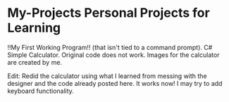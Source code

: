 My-Projects Personal Projects for Learning 
===========
!!My First Working Program!! (that isn't tied to a command prompt).
C# Simple Calculator. Original code does not work.
Images for the calculator are created by me. 

Edit: Redid the calculator using what I learned from messing with the designer and the code already posted here.
It works now! I may try to add keyboard functionality.
